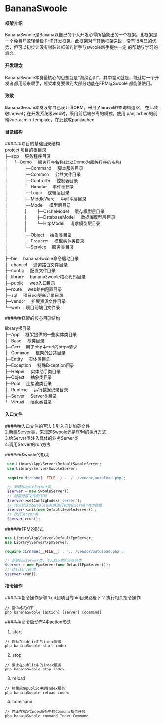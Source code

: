 #  BananaSwoole

#### 框架介绍
BananaSwoole是Banana以自己的个人开发心得所抽象出的一个框架。此框架是一个免费开源轻量级
PHP开发框架。此框架对于其他框架来说，没有很明显的优势，但可以初步让没有封装过框架的新手与swoole新手提供一定
的帮助与学习的意义。<br>

#### 开发理念
BananaSwoole本身最核心的思想就是"海纳百川"，其中含义就是，能让每一个开发者都用起来顺手，框架本身要做到大部分功能在FPM与Swoole
都能够使用。

####  致敬 
BananaSwoole本身没有自己设计得ORM，采用了laravel的查询构造器，
在此致敬laravel；在开发系统级web时，采用前后端分离的模式，使用
panjiachen的前端vue-admin-template，在此致敬panjiachen

#### 目录结构

######项目的基础目录结构<br>
project  项目的根目录<br>
├─app&nbsp;&nbsp;&nbsp;&nbsp;&nbsp;服务程序目录<br>
│&nbsp;&nbsp;&nbsp;&nbsp;&nbsp;└─Demo&nbsp;&nbsp;&nbsp;&nbsp;&nbsp;服务程序名称(此处Demo为服务程序的名称)<br>
│&nbsp;&nbsp;&nbsp;&nbsp;&nbsp;&nbsp;&nbsp;&nbsp;&nbsp;&nbsp;&nbsp;&nbsp;&nbsp;&nbsp;├─Command&nbsp;&nbsp;&nbsp;&nbsp;&nbsp;脚本服务目录<br>
│&nbsp;&nbsp;&nbsp;&nbsp;&nbsp;&nbsp;&nbsp;&nbsp;&nbsp;&nbsp;&nbsp;&nbsp;&nbsp;&nbsp;├─Common&nbsp;&nbsp;&nbsp;&nbsp;&nbsp;公共文件目录<br>
│&nbsp;&nbsp;&nbsp;&nbsp;&nbsp;&nbsp;&nbsp;&nbsp;&nbsp;&nbsp;&nbsp;&nbsp;&nbsp;&nbsp;├─Controller&nbsp;&nbsp;&nbsp;&nbsp;&nbsp;控制器目录<br>
│&nbsp;&nbsp;&nbsp;&nbsp;&nbsp;&nbsp;&nbsp;&nbsp;&nbsp;&nbsp;&nbsp;&nbsp;&nbsp;&nbsp;├─Handler&nbsp;&nbsp;&nbsp;&nbsp;&nbsp;事件器目录<br>
│&nbsp;&nbsp;&nbsp;&nbsp;&nbsp;&nbsp;&nbsp;&nbsp;&nbsp;&nbsp;&nbsp;&nbsp;&nbsp;&nbsp;├─Logic&nbsp;&nbsp;&nbsp;&nbsp;&nbsp;逻辑层目录<br>
│&nbsp;&nbsp;&nbsp;&nbsp;&nbsp;&nbsp;&nbsp;&nbsp;&nbsp;&nbsp;&nbsp;&nbsp;&nbsp;&nbsp;├─MiddleWare&nbsp;&nbsp;&nbsp;&nbsp;&nbsp;中间件层目录<br>
│&nbsp;&nbsp;&nbsp;&nbsp;&nbsp;&nbsp;&nbsp;&nbsp;&nbsp;&nbsp;&nbsp;&nbsp;&nbsp;&nbsp;├─Model&nbsp;&nbsp;&nbsp;&nbsp;&nbsp;模型层目录<br>
│&nbsp;&nbsp;&nbsp;&nbsp;&nbsp;&nbsp;&nbsp;&nbsp;&nbsp;&nbsp;&nbsp;&nbsp;&nbsp;&nbsp;│&nbsp;&nbsp;&nbsp;&nbsp;&nbsp;&nbsp;&nbsp;&nbsp;├─CacheModel&nbsp;&nbsp;&nbsp;&nbsp;&nbsp;缓存模型层目录<br>
│&nbsp;&nbsp;&nbsp;&nbsp;&nbsp;&nbsp;&nbsp;&nbsp;&nbsp;&nbsp;&nbsp;&nbsp;&nbsp;&nbsp;│&nbsp;&nbsp;&nbsp;&nbsp;&nbsp;&nbsp;&nbsp;&nbsp;├─DatabaseModel&nbsp;&nbsp;&nbsp;&nbsp;&nbsp;数据库模型层目录<br>
│&nbsp;&nbsp;&nbsp;&nbsp;&nbsp;&nbsp;&nbsp;&nbsp;&nbsp;&nbsp;&nbsp;&nbsp;&nbsp;&nbsp;│&nbsp;&nbsp;&nbsp;&nbsp;&nbsp;&nbsp;&nbsp;&nbsp;└─HttpModel&nbsp;&nbsp;&nbsp;&nbsp;&nbsp;请求模型层目录<br>
│&nbsp;&nbsp;&nbsp;&nbsp;&nbsp;&nbsp;&nbsp;&nbsp;&nbsp;&nbsp;&nbsp;&nbsp;&nbsp;&nbsp;│<br>
│&nbsp;&nbsp;&nbsp;&nbsp;&nbsp;&nbsp;&nbsp;&nbsp;&nbsp;&nbsp;&nbsp;&nbsp;&nbsp;&nbsp;├─Object&nbsp;&nbsp;&nbsp;&nbsp;&nbsp;抽象类目录<br>
│&nbsp;&nbsp;&nbsp;&nbsp;&nbsp;&nbsp;&nbsp;&nbsp;&nbsp;&nbsp;&nbsp;&nbsp;&nbsp;&nbsp;├─Property&nbsp;&nbsp;&nbsp;&nbsp;&nbsp;模型实体类目录<br>
│&nbsp;&nbsp;&nbsp;&nbsp;&nbsp;&nbsp;&nbsp;&nbsp;&nbsp;&nbsp;&nbsp;&nbsp;&nbsp;&nbsp;└─Service&nbsp;&nbsp;&nbsp;&nbsp;&nbsp;服务类目录<br>
│<br>
├─bin&nbsp;&nbsp;&nbsp;&nbsp;&nbsp;bananaSwoole命令启动目录<br>
├─channel&nbsp;&nbsp;&nbsp;&nbsp;&nbsp;通道路由文件目录<br>
├─config&nbsp;&nbsp;&nbsp;&nbsp;&nbsp;配置文件目录<br>
├─library&nbsp;&nbsp;&nbsp;&nbsp;&nbsp;bananaSwoole核心代码目录<br>
├─public&nbsp;&nbsp;&nbsp;&nbsp;&nbsp;web入口目录<br>
├─route&nbsp;&nbsp;&nbsp;&nbsp;&nbsp;web路由配置目录<br>
├─sql&nbsp;&nbsp;&nbsp;&nbsp;&nbsp;项目sql更新记录目录<br>
├─vendor&nbsp;&nbsp;&nbsp;&nbsp;&nbsp;扩展资源文件目录<br>
└─web&nbsp;&nbsp;&nbsp;&nbsp;&nbsp;项目前端目文件录<br>

######框架的核心目录结构<br>

library根目录<br>
├─App&nbsp;&nbsp;&nbsp;&nbsp;&nbsp;框架提供的一些实体类目录<br>
├─Base&nbsp;&nbsp;&nbsp;&nbsp;&nbsp;基类目录<br>
├─Cert&nbsp;&nbsp;&nbsp;&nbsp;&nbsp;用于php中curl的https请求<br>
├─Common&nbsp;&nbsp;&nbsp;&nbsp;&nbsp;框架的公共目录<br>
├─Entity&nbsp;&nbsp;&nbsp;&nbsp;&nbsp;实体类目录<br>
├─Exception&nbsp;&nbsp;&nbsp;&nbsp;&nbsp;特殊Exception目录<br>
├─Helper&nbsp;&nbsp;&nbsp;&nbsp;&nbsp;实体助手类目录<br>
├─Object&nbsp;&nbsp;&nbsp;&nbsp;&nbsp;抽象类目录<br>
├─Pool&nbsp;&nbsp;&nbsp;&nbsp;&nbsp;连接池类目录<br>
├─Runtime&nbsp;&nbsp;&nbsp;&nbsp;&nbsp;运行数据记录目录<br>
├─Server&nbsp;&nbsp;&nbsp;&nbsp;&nbsp;Server类目录<br>
└─Virtual&nbsp;&nbsp;&nbsp;&nbsp;&nbsp;抽象类目录<br>

#### 入口文件

######入口文件的写法
1.引入自动加载文件<br>
2.新建Server类，来规定Swoole还是FPM的执行方式<br>
3.给Server类注入具体的业务Server类<br>
4.调用Server的run方法<br>

######Swoole的形式
```php
 use Library\App\Server\DefaultSwooleServer;
 use Library\Server\SwooleServer;
 
 require dirname(__FILE__) . '/../vendor/autoload.php';
 
 // 新建SwooleServer类
 $server = new SwooleServer();
 // 配置配置文件的下标
 $server->setConfigIndex('server');
 // 传入默认的Swoole业务类进行初始化Server类的数据
 $server->init(new DefaultSwooleServer());
 // 执行Server类
 $server->run();
```

######FPM的形式
```php
use Library\App\Server\DefaultFpmServer;
use Library\Server\FpmServer;

require dirname(__FILE__) . '/../vendor/autoload.php';

// 新建FpmServer类，传入默认的Fpm业务类
$server = new FpmServer(new DefaultFpmServer());
// 执行server类
$server->run();

```

#### 指令操作

######指令操作步骤
1.cd到项目的bin目录路径下
2.执行相关指令操作
```
// 指令格式如下
php bananaSwoole [action] [server] [command]
```

######命令启动有4中action形式
1. start
```
// 启动在public中的index服务
php bananaSwoole start index
```
2. stop
```
// 停止在public中的index服务
php bananaSwoole stop index
```
3. reload
```
// 热重启在public中的index服务
php bananaSwoole reload index
```
4. command
```
// 停止在指定Index服务中的Command指令任务
php bananaSwoole command Index Command
```
